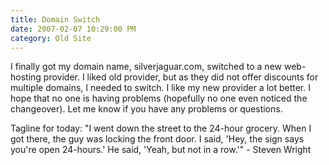 ```yaml
---
title: Domain Switch
date: 2007-02-07 10:29:00 PM
category: Old Site
---
```


I finally got my domain name, silverjaguar.com, switched to a new web-hosting provider. I liked old provider, but as they did not offer discounts for multiple domains, I needed to switch. I like my new provider a lot better. I hope that no one is having problems (hopefully no one even noticed the changeover). Let me know if you have any problems or questions.

Tagline for today: "I went down the street to the 24-hour grocery. When I got there, the guy was locking the front door. I said, 'Hey, the sign says you're open 24-hours.' He said, 'Yeah, but not in a row.'" - Steven Wright
